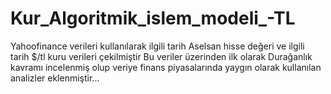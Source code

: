 # Kur_Algoritmik_islem_modeli_-TL
Yahoofinance verileri kullanılarak ilgili tarih Aselsan hisse değeri ve ilgili tarih $/tl kuru verileri çekilmiştir Bu veriler üzerinden ilk olarak Durağanlık kavramı incelenmiş olup veriye finans piyasalarında yaygın olarak kullanılan analizler eklenmiştir...
